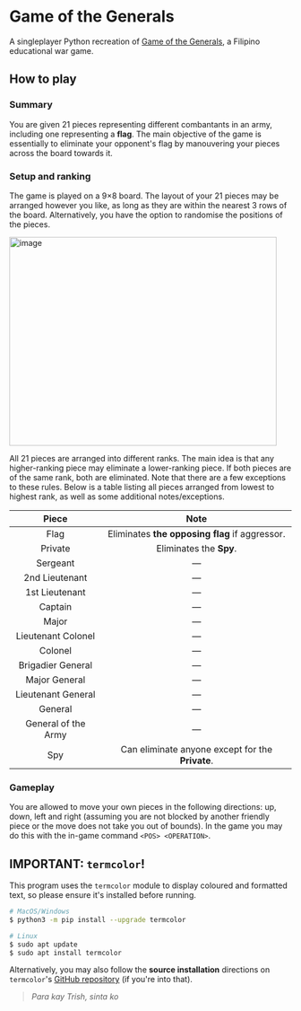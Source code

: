# Game of the Generals
A singleplayer Python recreation of [Game of the Generals](https://en.wikipedia.org/wiki/Game_of_the_Generals), a Filipino educational war game.

## How to play

### Summary
You are given 21 pieces representing different combantants in an army, including one representing a **flag**. The main objective of the game is essentially to eliminate your opponent's flag by manouvering your pieces across the board towards it.

### Setup and ranking

The game is played on a 9×8 board. The layout of your 21 pieces may be arranged however you like, as long as they are within the nearest 3 rows of the board. Alternatively, you have the option to randomise the positions of the pieces.

<img width="477" height="372" alt="image" src="https://github.com/user-attachments/assets/3d094ff2-cbd6-49a3-b043-5d3a949eb8d7" />

All 21 pieces are arranged into different ranks. The main idea is that any higher-ranking piece may eliminate a lower-ranking piece. If both pieces are of the same rank, both are eliminated. Note that there are a few exceptions to these rules. Below is a table listing all pieces arranged from lowest to highest rank, as well as some additional notes/exceptions.

|Piece              |Note                                            |
|:-----------------:|:----------------------------------------------:|
|Flag               |Eliminates **the opposing flag** if aggressor.  |
|Private            |Eliminates the **Spy**.                         |
|Sergeant           |—                                               |
|2nd Lieutenant     |—                                               |
|1st Lieutenant     |—                                               |
|Captain            |—                                               |
|Major              |—                                               |
|Lieutenant Colonel |—                                               |
|Colonel            |—                                               |
|Brigadier General  |—                                               |
|Major General      |—                                               |
|Lieutenant General |—                                               |
|General            |—                                               |
|General of the Army|—                                               |
|Spy                |Can eliminate anyone except for the **Private**.|

### Gameplay

You are allowed to move your own pieces in the following directions: up, down, left and right (assuming you are not blocked by another friendly piece or the move does not take you out of bounds). In the game you may do this with the in-game command `<POS> <OPERATION>`.

## IMPORTANT: `termcolor`!

This program uses the `termcolor` module to display coloured and formatted text, so please ensure it's installed before running.

```bash
# MacOS/Windows
$ python3 -m pip install --upgrade termcolor

# Linux
$ sudo apt update
$ sudo apt install termcolor
```

Alternatively, you may also follow the **source installation** directions on `termcolor`'s [GitHub repository](https://github.com/termcolor/termcolor) (if you're into that).

> *Para kay Trish, sinta ko*
